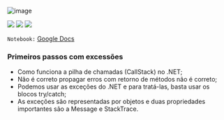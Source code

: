 ![image](https://user-images.githubusercontent.com/98191980/191503440-96eb335b-0cf7-4495-9dc7-bcb8c9c95cb4.png)

<img src="https://img.shields.io/static/v1?label=by&message=Alura&color=blue&style=for-the-badge"> <img src="https://img.shields.io/static/v1?label=Tech&message=.NET 6.0&color=00cccc&style=for-the-badge&logo=.NET"> <img src="https://img.shields.io/static/v1?label=Tech&message=C%23&color=00cccc&style=for-the-badge&logo=csharp">

`Notebook:` [Google Docs](https://docs.google.com/document/d/18S0hiWvui3Cx18kKtef1YT7-LQxYUxotC6bJtQUel-4/edit?usp=sharing)
### Primeiros passos com excessões

- Como funciona a pilha de chamadas (CallStack) no .NET;
- Não é correto propagar erros com retorno de métodos não é correto;
- Podemos usar as exceções do .NET e para tratá-las, basta usar os blocos try/catch;
- As exceções são representadas por objetos e duas propriedades importantes são a Message e StackTrace.
